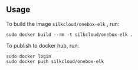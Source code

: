 ## Usage

To build the image `silkcloud/onebox-elk` , run:

```
sudo docker build --rm -t silkcloud/onebox-elk .
```

To publish to docker hub, run:

```
sudo docker login
sudo docker push silkcloud/onebox-elk
```
